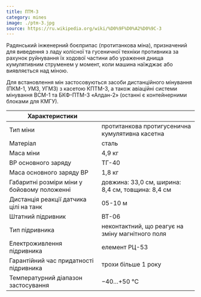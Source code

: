 ```yaml
---
title: ПТМ-3
category: mines
image: ./ptm-3.jpg
source: https://ru.wikipedia.org/wiki/%D0%9F%D0%A2%D0%9C-3
---
```


Радянський інженерний боєприпас (протитанкова міна), призначений для виведення з ладу колісної та гусеничної техніки противника за рахунок руйнування їх ходової частини або ураження днища кумулятивним струменем у момент, коли машина наїжджає або виявляється над міною.

Для встановлення мін застосовуються засоби дистанційного мінування (ПКМ-1, УМЗ, УГМЗ) з касетою КПТМ-3, а також авіаційні системи мінування ВСМ-1 та БКФ-ПТМ-3 «Алдан-2» (останні є контейнерними блоками для КМГУ).

| Характеристики                              |                                                   |
| ------------------------------------------- | ------------------------------------------------- |
| Тип міни                                    | протитанкова протигусенична кумулятивна касетна   |
| Матеріал                                    | сталь                                             |
| Маса міни                                   | 4,9 кг                                            |
| ВР основного заряду                         | ТГ-40                                             |
| Маса основного заряду ВР                    | 1,8 кг                                            |
| Габаритні розміри міни у бойовому положенні | довжина: 33,0 см, ширина: 8,4 см, товщина: 8,4 см |
| Дистанція реакції датчика цілі на танк      | 05-10 м                                           |
| Штатний підривник                           | ВТ-06                                             |
| Тип підривника                              | неконтактний, що реагує на зміну магнітного поля  |
| Електроживлення підривника                  | елемент РЦ-53                                     |
| Гарантійний час придатності підривника      | трохи більше 1 року                               |
| Температурний діапазон застосування         | −40…+50 °C                                        |

##
